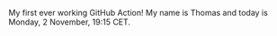 My first ever working GitHub Action!
My name is Thomas and today is Monday, 2 November, 19:15 CET. 
